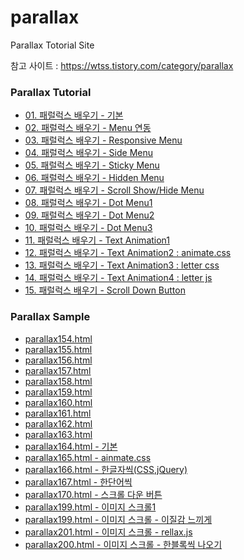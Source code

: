 # parallax

Parallax Totorial Site

참고 사이트 : https://wtss.tistory.com/category/parallax

<div class="parallax">
  <h3>Parallax Tutorial</h3>
  <ul>
    <li><a href="http://wtss.tistory.com/154">01. 패럴럭스 배우기 - 기본</a></li>
    <li><a href="http://wtss.tistory.com/155">02. 패럴럭스 배우기 - Menu 연동</a></li>
    <li><a href="http://wtss.tistory.com/156">03. 패럴럭스 배우기 - Responsive Menu</a></li>
    <li><a href="http://wtss.tistory.com/157">04. 패럴럭스 배우기 - Side Menu</a></li>
    <li><a href="http://wtss.tistory.com/158">05. 패럴럭스 배우기 - Sticky Menu</a></li>
    <li><a href="http://wtss.tistory.com/159">06. 패럴럭스 배우기 - Hidden Menu</a></li>
    <li><a href="http://wtss.tistory.com/160">07. 패럴럭스 배우기 - Scroll Show/Hide Menu</a></li>
    <li><a href="http://wtss.tistory.com/161">08. 패럴럭스 배우기 - Dot Menu1</a></li>
    <li><a href="http://wtss.tistory.com/162">09. 패럴럭스 배우기 - Dot Menu2</a></li>
    <li><a href="http://wtss.tistory.com/163">10. 패럴럭스 배우기 - Dot Menu3</a></li>
    <li><a href="http://wtss.tistory.com/164">11. 패럴럭스 배우기 - Text Animation1</a></li>
    <li><a href="http://wtss.tistory.com/165">12. 패럴럭스 배우기 - Text Animation2 : animate.css</a></li>
    <li><a href="http://wtss.tistory.com/166">13. 패럴럭스 배우기 - Text Animation3 : letter css</a></li>
    <li><a href="http://wtss.tistory.com/167">14. 패럴럭스 배우기 - Text Animation4 : letter js</a></li>
    <li><a href="http://wtss.tistory.com/168">15. 패럴럭스 배우기 - Scroll Down Button</a></li>
  </ul>
</div>


<div class="parallax">
  <h3>Parallax Sample</h3>
  <ul>
    <li><a href="https://webstoryboy.github.io/parallax/parallax154.html">parallax154.html</a></li>
    <li><a href="https://webstoryboy.github.io/parallax/parallax155.html">parallax155.html</a></li>
    <li><a href="https://webstoryboy.github.io/parallax/parallax156.html">parallax156.html</a></li>
    <li><a href="https://webstoryboy.github.io/parallax/parallax157.html">parallax157.html</a></li>
    <li><a href="https://webstoryboy.github.io/parallax/parallax158.html">parallax158.html</a></li>
    <li><a href="https://webstoryboy.github.io/parallax/parallax159.html">parallax159.html</a></li>
    <li><a href="https://webstoryboy.github.io/parallax/parallax160.html">parallax160.html</a></li>
    <li><a href="https://webstoryboy.github.io/parallax/parallax161.html">parallax161.html</a></li>
    <li><a href="https://webstoryboy.github.io/parallax/parallax162.html">parallax162.html</a></li>
    <li><a href="https://webstoryboy.github.io/parallax/parallax163.html">parallax163.html</a></li>
    <li><a href="https://webstoryboy.github.io/parallax/parallax164.html">parallax164.html - 기본</a></li>
    <li><a href="https://webstoryboy.github.io/parallax/parallax165.html">parallax165.html - ainmate.css</a></li>
    <li><a href="https://webstoryboy.github.io/parallax/parallax166.html">parallax166.html - 한글자씩(CSS,jQuery)</a></li>
    <li><a href="https://webstoryboy.github.io/parallax/parallax167.html">parallax167.html - 한단어씩</a></li>
    <li><a href="https://webstoryboy.github.io/parallax/parallax170.html">parallax170.html - 스크롤 다운 버튼</a></li>
    <li><a href="https://webstoryboy.github.io/parallax/parallax199.html">parallax199.html - 이미지 스크롤1</a></li>
    <li><a href="https://webstoryboy.github.io/parallax/parallax199.html">parallax199.html - 이미지 스크롤 - 이질감 느끼게 </a></li>
    <li><a href="https://webstoryboy.github.io/parallax/parallax201.html">parallax201.html - 이미지 스크롤 - rellax.js </a></li>
    <li><a href="https://webstoryboy.github.io/parallax/parallax200.html">parallax200.html - 이미지 스크롤 - 한블록씩 나오기</a></li>
  </ul>
</div>





